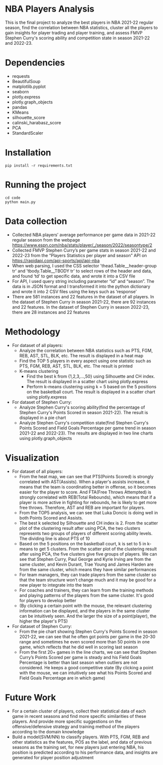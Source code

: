 # NBA Players Analysis
This is the final project to analyze the best players in NBA 2021-22 regular season, find the correlation between NBA statistics, cluster all the players to gain insights for player trading and player training, and assess FMVP Stephen Curry's scoring ability and competition state in season 2021-22 and 2022-23.

# Dependencies
- requests
- BeautifulSoup
- matplotlib.pyplot
- seaborn
- plotly.express
- plotly.graph_objects
- pandas
- KMeans
- silhouette_score
- calinski_harabasz_score
- PCA
- StandardScaler

# Installation
```
pip install -r requirements.txt
```

# Running the project
```
cd code
python main.py
```

# Data collection
- Collected NBA players’ average performance per game data in 2021-22 regular season from the webpage https://www.espn.com/nba/stats/player/_/season/2022/seasontype/2
- Collected FMVP Stephen Curry’s per game stats in season 2021-22 and 2022-23 from the “Players Statistics per player and season” API on https://rapidapi.com/api-sports/api/api-nba
- When web parsing, I used the CSS selector 'thead.Table__header-group tr' and 'tbody.Table__TBODY tr' to select rows of the header and data, and found ‘td’ to get specific data, and wrote it into a CSV file
- For API, I used query string including parameter “id” and “season”. The data is in JSON format and I transformed it into the python dictionary and wrote it into 2 CSV files using the keys such as ‘response'
- There are 581 instances and 22 features in the dataset of all players. In the dataset of Stephen Curry in season 2021-22, there are 92 instances and 22 features. In the dataset of Stephen Curry in season 2022-23, there are 28 instances and 22 features

# Methodology
- For dataset of all players:
    - Analyze the correlation between NBA statistics such as PTS, FGM, REB, AST, STL, BLK, etc. The result is displayed in a heat map
    - Find the TOP 5 players in every aspect using one statistic such as PTS, FGM, REB, AST, STL, BLK, etc. The result is printed
    - K-means clustering
      - Find the best k from {1,2,3,...,50} using Silhouette and CH index. The result is displayed in a scatter chart using plotly.express
      - Perform k-means clustering using k = 5 based on the 5 positions on the basketball court. The result is displayed in a scatter chart using plotly.express
- For dataset of Stephen Curry:
    - Analyze Stephen Curry's scoring ability(find the percentage of Stephen Curry's Points Scored in season 2021-22). The result is displayed in a pie chart
    - Analyze Stephen Curry's competition state(find Stephen Curry's Points Scored and Field Goals Percentage per game trend in season 2021-22 and 2022-23). The results are displayed in two line charts using plotly.graph_objects

# Visualization
- For dataset of all players:
  - From the heat map, we can see that PTS(Points Scored) is strongly correlated with AST(Assists). When a player's assists increase, it means that the team is coordinating better in offense, so it becomes easier for the player to score. And FTA(Free Throws Attempted) is strongly correlated with REB(Total Rebounds), which means that if a player is more active in fighting for rebounds, he is likely to get more free throws. Therefore, AST and REB are important for players.
  - From the TOP5 analysis, we can see that Luka Doncic is doing well in both Points Scored and Assists.
  - The best k selected by Silhouette and CH index is 2. From the scatter plot of the clustering result after using PCA, the two clusters represents two groups of players of different scoring ability levels. The dividing line is about PTS of 10
  - Based on the 5 positions on the basketball court, k is set to 5 in k-means to get 5 clusters. From the scatter plot of the clustering result after using PCA, the five clusters give five groups of players. We can see that Stephen Curry, Paul George and Kyrie Irving are from the same cluster, and Kevin Durant, Trae Young and James Harden are from the same cluster, which means they have similar performances
  - For team managers, they can trade players from the same cluster so that the team structure won’t change much and it may be good for a new player to integrate into the team
  - For coaches and trainers, they can learn from the training methods and playing patterns of the players from the same cluster. It's good for players to develop better
  - (By clicking a certain point with the mouse, the relevant clustering information can be displayed, and the players in the same cluster can be intuitively seen. And the larger the size of a point(player), the higher the player's PTS)
- For dataset of Stephen Curry:
  - From the pie chart showing Stephen Curry's Points Scored in season 2021-22, we can see that he often got points per game in the 20-30 range and sometimes he even scored more than 50 points in one game, which reflects that he did well in scoring last season
  - From the first 20+ games in the line charts, we can see that Stephen Curry’s Points Scored per game is steady and his Field Goals Percentage is better than last season when outliers are not considered. He keeps a good competitive state
    (By clicking a point with the mouse, we can intuitively see what his Points Scored and Field Goals Percentage are in which game)

# Future Work
- For a certain cluster of players, collect their statistical data of each game in recent seasons and find more specific similarities of these players. And provide more specific suggestions on the offensive/defensive strategy and training method of the players according to the domain knowledge
- Build a model(SVM/NN) to classify players. With PTS, FGM, REB and other statistics as the features, POS as the label, and data of previous seasons as the training set, for new players just entering NBA, his position is predicted according to his performance data, and insights are generated for player position adjustment

